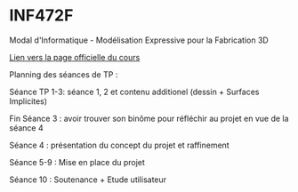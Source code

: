 # INF472F
Modal d'Informatique - Modélisation Expressive pour la Fabrication 3D 

[Lien vers la page officielle du cours](https://moodle.polytechnique.fr/course/info.php?name=INF472F-2018)

Planning des séances de TP : 

Séance TP 1-3: séance 1, 2 et contenu additionel (dessin + Surfaces Implicites)

Fin Séance 3 : avoir trouver son binôme pour réfléchir au projet en vue de la séance 4 

Séance 4 : présentation du concept du projet et raffinement 

Séance 5-9 : Mise en place du projet 

Séance 10 : Soutenance + Etude utilisateur 


